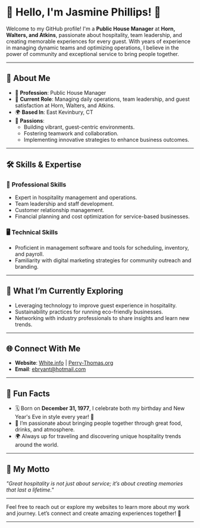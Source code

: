 # 🌟 Hello, I'm Jasmine Phillips! 👋  

Welcome to my GitHub profile! I'm a **Public House Manager** at **Horn, Walters, and Atkins**, passionate about hospitality, team leadership, and creating memorable experiences for every guest. With years of experience in managing dynamic teams and optimizing operations, I believe in the power of community and exceptional service to bring people together.  

---

## 🏢 **About Me**  

- 💼 **Profession**: Public House Manager  
- 🌟 **Current Role**: Managing daily operations, team leadership, and guest satisfaction at Horn, Walters, and Atkins.  
- 🌍 **Based In**: East Kevinbury, CT  
- 🎉 **Passions**:  
  - Building vibrant, guest-centric environments.  
  - Fostering teamwork and collaboration.  
  - Implementing innovative strategies to enhance business outcomes.  

---

## 🛠️ **Skills & Expertise**  

### 🎯 **Professional Skills**  
- Expert in hospitality management and operations.  
- Team leadership and staff development.  
- Customer relationship management.  
- Financial planning and cost optimization for service-based businesses.  

### 🖥️ **Technical Skills**  
- Proficient in management software and tools for scheduling, inventory, and payroll.  
- Familiarity with digital marketing strategies for community outreach and branding.  

---

## 🌱 **What I’m Currently Exploring**  
- Leveraging technology to improve guest experience in hospitality.  
- Sustainability practices for running eco-friendly businesses.  
- Networking with industry professionals to share insights and learn new trends.  

---

## 🌐 **Connect With Me**  
- **Website**: [White.info](http://white.info/) | [Perry-Thomas.org](http://perry-thomas.org/)  
- **Email**: [ebryant@hotmail.com](mailto:ebryant@hotmail.com)  

---

## 📌 **Fun Facts**  
- 🗓️ Born on **December 31, 1977**, I celebrate both my birthday and New Year's Eve in style every year! 🎉  
- 🧡 I’m passionate about bringing people together through great food, drinks, and atmosphere.  
- 🌍 Always up for traveling and discovering unique hospitality trends around the world.  

---

## 🌟 **My Motto**  
*"Great hospitality is not just about service; it’s about creating memories that last a lifetime."*  

---

Feel free to reach out or explore my websites to learn more about my work and journey. Let’s connect and create amazing experiences together! 🚀  

--- 
